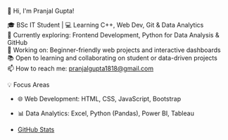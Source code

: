 👋 Hi, I'm Pranjal Gupta!

🎓 BSc IT Student | 💻 Learning C++, Web Dev, Git & Data Analytics  
🌱 Currently exploring: Frontend Development, Python for Data Analysis & GitHub  
🔭 Working on: Beginner-friendly web projects and interactive dashboards  
📚 Open to learning and collaborating on student or data-driven projects  
📫 How to reach me: pranjalgupta1818@gmail.com

💡 Focus Areas
- 🌐 Web Development: HTML, CSS, JavaScript, Bootstrap  
- 📊 Data Analytics: Excel, Python (Pandas), Power BI, Tableau

- [GitHub Stats](https://github-readme-stats.vercel.app/api?username=codebyPranjal&show_icons=true&theme=tokyonight)

